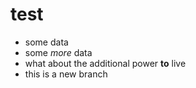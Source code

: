 test
====
* some data
* some *more* data
* what about the additional power **to** live
* this is a new branch
